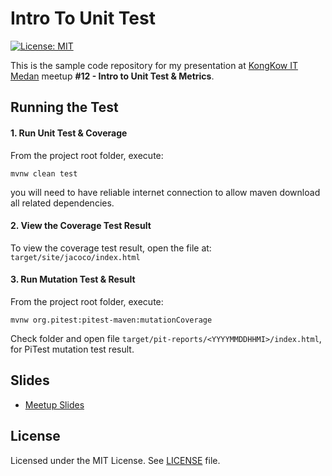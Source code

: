 # Intro To Unit Test 

[![License: MIT](https://img.shields.io/badge/License-MIT-blue.svg)](/LICENSE)

This is the sample code repository for my presentation at [KongKow IT Medan](https://kongkowitmedan.github.io/meetup/) meetup __#12 - Intro to Unit Test & Metrics__.



## Running the Test

#### 1. Run Unit Test & Coverage

From the project root folder, execute:

```console
mvnw clean test
```

you will need to have reliable internet connection to allow maven download all related dependencies. 



#### 2. View the Coverage Test Result

To view the coverage test result, open the file at: `target/site/jacoco/index.html`



#### 3. Run Mutation Test & Result

From the project root folder, execute:

```console
mvnw org.pitest:pitest-maven:mutationCoverage
```

Check folder and open file `target/pit-reports/<YYYYMMDDHHMI>/index.html`, for PiTest mutation test result.



## Slides

- [Meetup Slides](https://speakerdeck.com/mkdika/intro-to-java-unit-test-and-metrics)




## License
Licensed under the MIT License. See [LICENSE](/LICENSE) file.